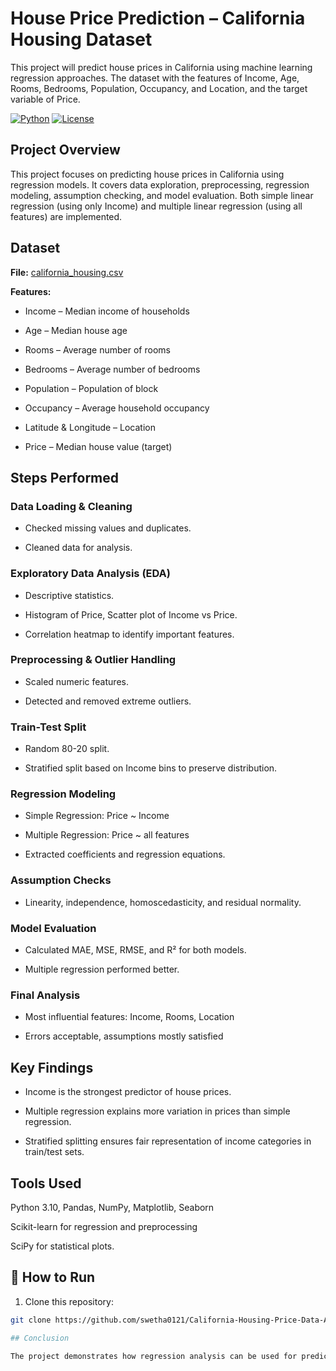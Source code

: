 # House Price Prediction – California Housing Dataset
This project will predict house prices in California using machine learning regression approaches. The dataset with the features of Income, Age, Rooms, Bedrooms, Population, Occupancy, and Location, and the target variable of Price.

[![Python](https://img.shields.io/badge/Python-3.10-blue)](https://www.python.org/)
[![License](https://img.shields.io/badge/License-MIT-green)](LICENSE)
## Project Overview

This project focuses on predicting house prices in California using regression models. It covers data exploration, preprocessing, regression modeling, assumption checking, and model evaluation. Both simple linear regression (using only Income) and multiple linear regression (using all features) are implemented.

## Dataset

**File:** <a href= "https://github.com/swetha0121/California-Housing-Price-Data-Analysis/blob/main/california_housing.csv">california_housing.csv</a>

**Features:**

- Income – Median income of households

- Age – Median house age

- Rooms – Average number of rooms

- Bedrooms – Average number of bedrooms

- Population – Population of block

- Occupancy – Average household occupancy

- Latitude & Longitude – Location

- Price – Median house value (target)

## Steps Performed

### Data Loading & Cleaning

- Checked missing values and duplicates.

- Cleaned data for analysis.

### Exploratory Data Analysis (EDA)

- Descriptive statistics.

- Histogram of Price, Scatter plot of Income vs Price.

- Correlation heatmap to identify important features.

### Preprocessing & Outlier Handling

- Scaled numeric features.

- Detected and removed extreme outliers.

### Train-Test Split

- Random 80-20 split.

- Stratified split based on Income bins to preserve distribution.

### Regression Modeling

- Simple Regression: Price ~ Income

- Multiple Regression: Price ~ all features

- Extracted coefficients and regression equations.

### Assumption Checks

- Linearity, independence, homoscedasticity, and residual normality.

### Model Evaluation

- Calculated MAE, MSE, RMSE, and R² for both models.

- Multiple regression performed better.

### Final Analysis

- Most influential features: Income, Rooms, Location

- Errors acceptable, assumptions mostly satisfied

## Key Findings

- Income is the strongest predictor of house prices.

- Multiple regression explains more variation in prices than simple regression.

- Stratified splitting ensures fair representation of income categories in train/test sets.

## Tools Used

Python 3.10, Pandas, NumPy, Matplotlib, Seaborn

Scikit-learn for regression and preprocessing

SciPy for statistical plots.

## 📌 How to Run
1. Clone this repository:
```bash
git clone https://github.com/swetha0121/California-Housing-Price-Data-Analysis

## Conclusion

The project demonstrates how regression analysis can be used for predicting house prices. Multiple regression provides better predictive accuracy than using income alone. Proper data cleaning, outlier removal, and assumption validation make the model reliable.

